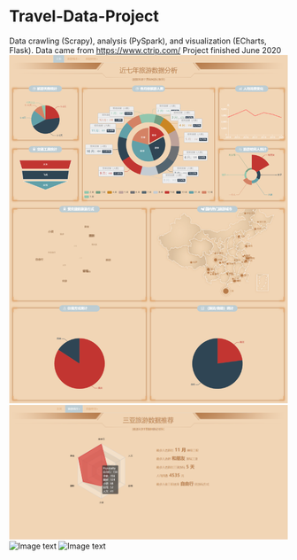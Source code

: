 # Travel-Data-Project
Data crawling (Scrapy), analysis (PySpark), and visualization (ECharts, Flask). Data came from https://www.ctrip.com/
Project finished June 2020
![Image text](https://github.com/Klaryce/Travel-Data-Project/blob/0cb868e30d9257f09fae7994d526e657d3de2dc8/demo/01.png) 
![Image text](https://github.com/Klaryce/Travel-Data-Project/blob/0cb868e30d9257f09fae7994d526e657d3de2dc8/demo/02.PNG) 
![Image text]([demo/03.png](https://github.com/Klaryce/Travel-Data-Project/blob/0cb868e30d9257f09fae7994d526e657d3de2dc8/demo/03.PNG)) 
![Image text]([./demo/04.png](https://github.com/Klaryce/Travel-Data-Project/blob/0cb868e30d9257f09fae7994d526e657d3de2dc8/demo/04.PNG)) 

